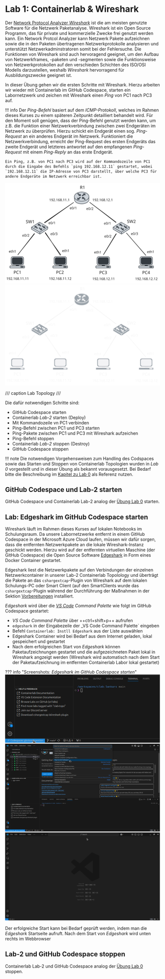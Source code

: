 # Lab 1: Containerlab & Wireshark

Der [Network Protocol Analyzer _Wireshark_](https://wireshark.org) ist die am meisten genutzte Software für die Netzwerk Paketanalyse. Wireshark ist ein Open Source Programm, das für private und kommerzielle Zwecke frei genutzt werden kann. Ein Network Protcol Analyzer kann Netzwerk Pakete aufzeichnen sowie die in den Paketen übertragenen Netzwerkprotokolle analysieren und unterstützt Netzwerkadminstratoren somit bei der Fehlersuche. Die Funktionen von Wireshark sind auch hervoragend geeignet, um den Aufbau von Netzwerkframes, -paketen und -segmenten sowie die Funktionsweise von Netzwerkprotokollen auf den verschieden Schichten des ISO/OSI Modells darzustellen, weshalb _Wireshark_ hervorragend für Ausbildungszwecke geeignet ist.

In dieser Übung gehen wir die ersten Schritte mit Wireshark. Hierzu arbeiten wir wieder mit Containerlab im GitHub Codespace, starten ein Labornetzwerk und zeichen mit Wireshark einen _Ping_ von PC1 nach PC3 auf.

!!! info
    Der _Ping-Befehl_ basiert auf dem _ICMP-Protokoll_, welches im Rahmen dieses Kurses zu einem späteren Zeitpunkt detailliert behandelt wird. Für den Moment soll genügen, dass der Ping-Befehl genutzt werden kann, um z.B. die Funktion einer Netzwerkverbindung zwischen zwei Endgeräten im Netzwerk zu überprüfen. Hierzu schickt ein Endgerät einen sog. _Ping-Request_ an ein anderes Endgerät im Netzwerk. Funktioniert die Netzwerkverbindung, erreicht der Ping-Request des ersten Endgeräts das zweite Endgerät und letzteres antwortet auf den empfangenen _Ping-Request_ mit einem _Ping-Reply_ an das erste Endgerät.

    Ein Ping, z.B. von PC1 nach PC3 wird auf der Kommandozeile von PC1 durch die Eingabe des Befehls `ping 192.168.12.11` gestartet, wobei `192.168.12.11` die IP-Adresse von PC3 darstellt, über welche PC3 für andere Endgeräte im Netzwerk erreichbar ist.

![Toplogy Lab-2](img/lankurs-lab2.svg#only-light)
![Toplogy Lab-2](img/lankurs-lab2-dark.svg#only-dark)

/// caption
Lab Topology
///

Die dafür notwendigen Schritte sind:

- GitHub Codespace starten
- Containerlab _Lab-2_ starten (Deploy)
- Mit Kommandozeile vn PC1 verbinden
- Ping-Befehl zwischen PC1 und PC3 starten
- Ping-Pakete zwischen PC1 und PC3 mit Wireshark aufzeichen
- Ping-Befehl stoppen
- Containerlab _Lab-2_ stoppen (Destroy)
- GitHub Codespace stoppen

!!! note
    Die notwendigen Vorgehensweisen zum Handling des Codspaces sowie das Starten und Stoppen von Containerlab Topologien wurden in _Lab 0_ vorgestellt und in dieser Übung als bekannt vorausgesetzt. Bei Bedarf bitte die Beschreibung im [Kapitel zu Lab 0](lab0.md#lab-0-laborumgebung-mit-containerlab) als Referenz nutzen.

## GitHub Codespace und Lab-2 starten

GitHub Codespace und Containerlab Lab-2 analog der [Übung Lab 0](lab0.md#lab-0-laborumgebung-mit-containerlab) starten.

## Lab: Edgeshark im GitHub Codespace starten

Wireshark läuft im Rahmen dieses Kurses auf lokalen Notebooks im Schulungsraum. Da unsere Labornetzwerke entfernt in einem GitHub Codespace in der Microsoft Azure Cloud laufen, müssen wir dafür sorgen, dass die entfernten Netzwerkpakete an die lokale Wireshark-Instanz geschickt werden. Hierzu wird auf der entfernten virtuellen Maschine (der GitHub Codespace) die Open Source Software [Edgeshark](https://edgeshark.siemens.io) in Form eines Docker Container gestartet.

Edgeshark liest die Netzwerkpakete auf den Verbindungen der einzelnen Netzwerkcontainer in unserer Lab-2 Containerlab Topolology und überträgt die Pakete an das `cshargextcap`-Plugin von Wireshark auf dem lokalen Schulungs-PC oder Smart Client (auf den SmartClients wurde das `cshargextcap`-Plugin während der Durchführung der Maßnahmen in der Sektion [Vorbereitungen](vorbereitungen.md) installiert.

_Edgeshark_ wird über die [_VS Code_](https://code.visualstudio.com/) _Command Palette_ wie folgt im GitHub Codespace gestartet:

- _VS Code Command Palette_ über ++ctrl+shift+p++ aufrufen
- `edgeshark` in der Eingabezeile der _VS Code Command Palette` eingeben
- Befehl `Containerlab: Instll Edgeshark` aus der Liste auswählen
- Edgeshark Container wird bei Bedarf aus dem Internet geladen, lokal gespeichert und gestartet
- Nach dem erfolgreichen Start von _Edgeshark_ können Paketaufzeichnungen gestartet und die aufgezeichneten Paket lokal in Wireshark angzeigt werden (Wireshark wird automatisch nach dem Start der Paketaufzeichnung im entfernten Containerlab Labor lokal gestartet)

??? info "Screenshots: _Edgeshark im GitHub Codespace starten_"
    ![start-codespace-1](img/stop-codespace-var1-1.png)
    ![start-codespace-2](img/stop-codespace-var1-2.png)
    ![start-codespace-3](img/stop-codespace-var1-3.png)

Der erfolgreiche Start kann bei Bedarf geprüft werden, indem man die _Edgeshark_ Startseite aufruft. Nach dem Start von _Edgeshark_ wird unten rechts im Webbrowser

## Lab-2 und GitHub Codespace stoppen

Containerlab Lab-2 und GitHub Codespace analog der [Übung Lab 0](lab0.md#lab-0-laborumgebung-mit-containerlab) stoppen.
